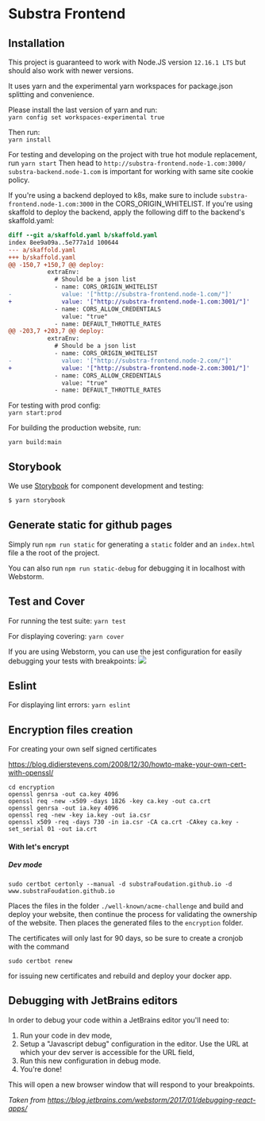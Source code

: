 # Substra Frontend

## Installation

This project is guaranteed to work with Node.JS version `12.16.1 LTS` but should also work with newer versions.

It uses yarn and the experimental yarn workspaces for package.json splitting and convenience.

Please install the last version of yarn and run:<br/>
`yarn config set workspaces-experimental true`

Then run:<br/>
`yarn install`

For testing and developing on the project with true hot module replacement, run
`yarn start`
Then head to `http://substra-frontend.node-1.com:3000/` `substra-backend.node-1.com` is important for working with same site cookie policy. 

If you're using a backend deployed to k8s, make sure to include `substra-frontend.node-1.com:3000` in the CORS_ORIGIN_WHITELIST. If you're using skaffold to deploy the backend, apply the following diff to the backend's skaffold.yaml:

```diff
diff --git a/skaffold.yaml b/skaffold.yaml
index 8ee9a09a..5e777a1d 100644
--- a/skaffold.yaml
+++ b/skaffold.yaml
@@ -150,7 +150,7 @@ deploy:
           extraEnv:
             # Should be a json list
             - name: CORS_ORIGIN_WHITELIST
-              value: '["http://substra-frontend.node-1.com/"]'
+              value: '["http://substra-frontend.node-1.com:3001/"]'
             - name: CORS_ALLOW_CREDENTIALS
               value: "true"
             - name: DEFAULT_THROTTLE_RATES
@@ -203,7 +203,7 @@ deploy:
           extraEnv:
             # Should be a json list
             - name: CORS_ORIGIN_WHITELIST
-              value: '["http://substra-frontend.node-2.com/"]'
+              value: '["http://substra-frontend.node-2.com:3001/"]'
             - name: CORS_ALLOW_CREDENTIALS
               value: "true"
             - name: DEFAULT_THROTTLE_RATES
```

For testing with prod config:<br/>
`yarn start:prod`

For building the production website, run:
```
yarn build:main
```

## Storybook

We use [Storybook](https://storybook.js.org/) for component development and testing:

```sh
$ yarn storybook
```

## Generate static for github pages

Simply run `npm run static` for generating a `static` folder and an `index.html` file a the root of the project.

You can also run `npm run static-debug` for debugging it in localhost with Webstorm.

## Test and Cover

For running the test suite:
`yarn test`

For displaying covering:
`yarn cover`

If you are using Webstorm, you can use the jest configuration for easily debugging your tests with breakpoints:
![](jest.png)

## Eslint

For displaying lint errors:
`yarn eslint`

## Encryption files creation

For creating your own self signed certificates

https://blog.didierstevens.com/2008/12/30/howto-make-your-own-cert-with-openssl/
```shell
cd encryption
openssl genrsa -out ca.key 4096
openssl req -new -x509 -days 1826 -key ca.key -out ca.crt
openssl genrsa -out ia.key 4096
openssl req -new -key ia.key -out ia.csr
openssl x509 -req -days 730 -in ia.csr -CA ca.crt -CAkey ca.key -set_serial 01 -out ia.crt
```


#### With let's encrypt

##### Dev mode

```shell
sudo certbot certonly --manual -d substraFoudation.github.io -d www.substraFoudation.github.io
```

Places the files in the folder `./well-known/acme-challenge` and build and deploy your website, then continue the process for validating the ownership of the website.
Then places the generated files to the `encryption` folder.

The certificates will only last for 90 days, so be sure to create a cronjob with the command
```shell
sudo certbot renew
```
for issuing new certificates and rebuild and deploy your docker app.

## Debugging with JetBrains editors

In order to debug your code within a JetBrains editor you'll need to:

1. Run your code in dev mode,
2. Setup a "Javascript debug" configuration in the editor. Use the URL at which your dev server is accessible for the URL field,
3. Run this new configuration in debug mode.
4. You're done!

This will open a new browser window that will respond to your breakpoints.

*Taken from https://blog.jetbrains.com/webstorm/2017/01/debugging-react-apps/*
